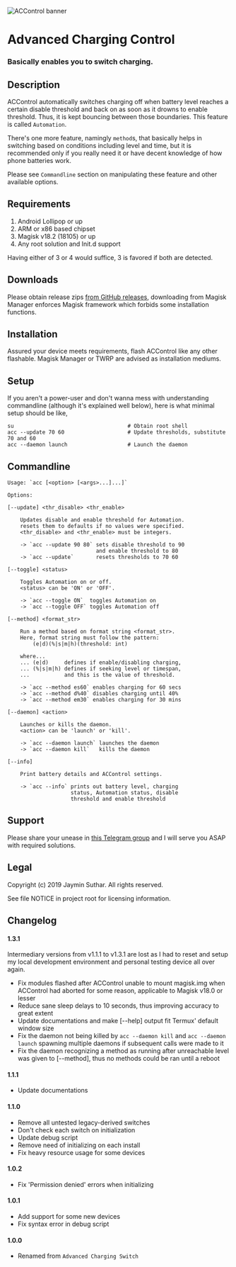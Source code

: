 ![ACControl banner](https://i.imgur.com/irgxoyq.png)

# Advanced Charging Control

### Basically enables you to switch charging.

## Description

ACControl automatically switches charging off when battery level reaches a certain
disable threshold and back on as soon as it drowns to enable threshold. Thus, it
is kept bouncing between those boundaries. This feature is called `Automation`.

There's one more feature, namingly `method`s, that basically helps in switching
based on conditions including level and time, but it is recommended only if you
really need it or have decent knowledge of how phone batteries work.

Please see `Commandline` section on manipulating these feature and other available
options.

## Requirements

1. Android Lollipop or up
2. ARM or x86 based chipset
3. Magisk v18.2 (18105) or up
4. Any root solution and Init.d support

Having either of 3 or 4 would suffice, 3 is favored if both are detected.

## Downloads

Please obtain release zips [from GitHub releases](https://github.com/Magisk-Modules-Repo/ACControl/releases),
downloading from Magisk Manager enforces Magisk framework which forbids some
installation functions.

## Installation

Assured your device meets requirements, flash ACControl like any other flashable.
Magisk Manager or TWRP are advised as installation mediums.

## Setup

If you aren't a power-user and don't wanna mess with understanding commandline
(although it's explained well below), here is what minimal setup should be like,

    su                                    # Obtain root shell
    acc --update 70 60                    # Update thresholds, substitute 70 and 60
    acc --daemon launch                   # Launch the daemon

## Commandline

    Usage: `acc [<option> [<args>...]...]`

    Options:

    [--update] <thr_disable> <thr_enable>

        Updates disable and enable threshold for Automation.
        resets them to defaults if no values were specified.
        <thr_disable> and <thr_enable> must be integers.

        -> `acc --update 90 80` sets disable threshold to 90
                                and enable threshold to 80
        -> `acc --update`       resets thresholds to 70 60

    [--toggle] <status>

        Toggles Automation on or off.
        <status> can be 'ON' or 'OFF'.

        -> `acc --toggle ON`  toggles Automation on
        -> `acc --toggle OFF` toggles Automation off

    [--method] <format_str>

        Run a method based on format string <format_str>.
        Here, format string must follow the pattern:
            (e|d)(%|s|m|h)(threshold: int)

        where...
        ... (e|d)     defines if enable/disabling charging,
        ... (%|s|m|h) defines if seeking level or timespan,
        ...           and this is the value of threshold.

        -> `acc --method es60` enables charging for 60 secs
        -> `acc --method d%40` disables charging until 40%
        -> `acc --method em30` enables charging for 30 mins

    [--daemon] <action>

        Launches or kills the daemon.
        <action> can be 'launch' or 'kill'.

        -> `acc --daemon launch` launches the daemon
        -> `acc --daemon kill`   kills the daemon

    [--info]

        Print battery details and ACControl settings.

        -> `acc --info` prints out battery level, charging
                        status, Automation status, disable
                        threshold and enable threshold

## Support

Please share your unease in [this Telegram group](https://t.me/ACControl_Support)
and I will serve you ASAP with required solutions.

## Legal

Copyright (c) 2019 Jaymin Suthar. All rights reserved.

See file NOTICE in project root for licensing information.

## Changelog

#### 1.3.1

Intermediary versions from v1.1.1 to v1.3.1 are lost as I had to reset and setup
my local development environment and personal testing device all over again.

- Fix modules flashed after ACControl unable to mount magisk.img when ACControl
  had aborted for some reason, applicable to Magisk v18.0 or lesser
- Reduce sane sleep delays to 10 seconds, thus improving accuracy to great extent
- Update documentations and make [--help] output fit Termux' default window size
- Fix the daemon not being killed by `acc --daemon kill` and `acc --daemon launch`
  spawning multiple daemons if subsequent calls were made to it
- Fix the daemon recognizing a method as running after unreachable level was given
  to [--method], thus no methods could be ran until a reboot

#### 1.1.1

- Update documentations

#### 1.1.0

- Remove all untested legacy-derived switches
- Don't check each switch on initialization
- Update debug script
- Remove need of initializing on each install
- Fix heavy resource usage for some devices

#### 1.0.2

- Fix 'Permission denied' errors when initializing

#### 1.0.1

- Add support for some new devices
- Fix syntax error in debug script

#### 1.0.0

- Renamed from `Advanced Charging Switch`
